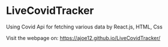 # LiveCovidTracker

Using Covid Api for fetching various data by React.js, HTML, Css

Visit the webpage on: https://ajoe12.github.io/LiveCovidTracker/
